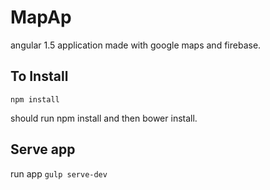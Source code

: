 # MapAp

angular 1.5 application made with google maps and firebase. 

<h2>To Install</h2>

`npm install`

should run npm install and then bower install.

<h2> Serve app </h2>

run app 
`gulp serve-dev`


